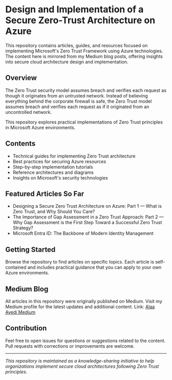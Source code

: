 # Design and Implementation of a Secure Zero-Trust Architecture on Azure

This repository contains articles, guides, and resources focused on implementing Microsoft's Zero Trust Framework using Azure technologies. The content here is mirrored from my Medium blog posts, offering insights into secure cloud architecture design and implementation.

## Overview

The Zero Trust security model assumes breach and verifies each request as though it originates from an untrusted network. Instead of believing everything behind the corporate firewall is safe, the Zero Trust model assumes breach and verifies each request as if it originated from an uncontrolled network.

This repository explores practical implementations of Zero Trust principles in Microsoft Azure environments.

## Contents

- Technical guides for implementing Zero Trust architecture
- Best practices for securing Azure resources
- Step-by-step implementation tutorials
- Reference architectures and diagrams
- Insights on Microsoft's security technologies

## Featured Articles So Far

- Designing a Secure Zero Trust Architecture on Azure: Part 1 — What is Zero Trust, and Why Should You Care?
- The Importance of Gap Assessment in a Zero Trust Approach: Part 2 — Why Gap Assessment is the First Step Toward a Successful Zero Trust Strategy?
- Microsoft Entra ID: The Backbone of Modern Identity Management

## Getting Started

Browse the repository to find articles on specific topics. Each article is self-contained and includes practical guidance that you can apply to your own Azure environments.

## Medium Blog

All articles in this repository were originally published on Medium. Visit my Medium profile for the latest updates and additional content.
Link: <a href="https://medium.com/@alaayedi090">Alaa Ayedi Medium</a>

## Contribution

Feel free to open issues for questions or suggestions related to the content. Pull requests with corrections or improvements are welcome.

---

*This repository is maintained as a knowledge-sharing initiative to help organizations implement secure cloud architectures following Zero Trust principles.*
